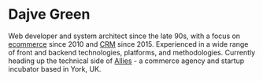 # Dajve Green

Web developer and system architect since the late 90s, with a focus on 
 [ecommerce](https://magento.com) since 2010 and [CRM](https://www.orocrm.com) 
 since 2015.
Experienced in a wide range of front and backend technologies, platforms, and 
 methodologies.
Currently heading up the technical side of [Allies](https://allies.co.uk) - a 
 commerce agency and startup incubator based in York, UK.

